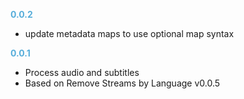 **<span style="color:#56adda">0.0.2</span>**
- update metadata maps to use optional map syntax

**<span style="color:#56adda">0.0.1</span>**
- Process audio and subtitles
- Based on Remove Streams by Language v0.0.5
